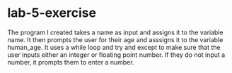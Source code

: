 # lab-5-exercise

The program I created takes a name as input and assigns it to the variable name.  It then prompts the user for their age and asssigns it to the variable human_age.  It uses a while loop and try and except to make sure that the user inputs either an integer or floating point number.  If they do not input a number, it prompts them to enter a number. 